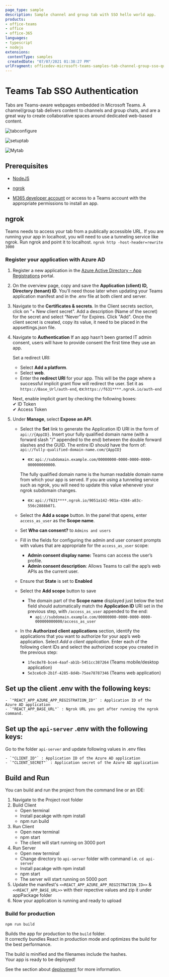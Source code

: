 ```yaml
---
page_type: sample
description: Sample channel and group tab with SSO hello world app.
products:
- office-teams
- office
- office-365
languages:
- typescript
- nodejs
extensions:
 contentType: samples
 createdDate: "07/07/2021 01:38:27 PM"
urlFragment: officedev-microsoft-teams-samples-tab-channel-group-sso-quickstart-ts
---
```


# Teams Tab SSO Authentication

Tabs are Teams-aware webpages embedded in Microsoft Teams. A channel/group tab delivers content to channels and group chats, and are a great way to create collaborative spaces around dedicated web-based content.

![tabconfigure](Images/tabconfigure.png)

![setuptab](Images/setuptab.png)

![Mytab](Images/Mytab.png)

## Prerequisites
-  [NodeJS](https://nodejs.org/en/)

-  [ngrok](https://ngrok.com/)

-  [M365 developer account](https://docs.microsoft.com/en-us/microsoftteams/platform/concepts/build-and-test/prepare-your-o365-tenant) or access to a Teams account with the appropriate permissions to install an app.

## ngrok

Teams needs to access your tab from a publically accessible URL. If you are running your app in localhost, you will need to use a tunneling service like ngrok. Run ngrok and point it to localhost.
  `ngrok http -host-header=rewrite 3000`

### Register your application with Azure AD

1. Register a new application in the [Azure Active Directory – App Registrations](https://go.microsoft.com/fwlink/?linkid=2083908) portal.
2. On the overview page, copy and save the **Application (client) ID, Directory (tenant) ID**. You’ll need those later when updating your Teams application manifest and in the .env file at both client and server.
3. Navigate to the **Certificates & secrets**. In the Client secrets section, click on "+ New client secret". Add a description (Name of the secret) for the secret and select “Never” for Expires. Click "Add". Once the client secret is created, copy its value, it need to be placed in the appsettings.json file.
4. Navigate to **Authentication**
    If an app hasn't been granted IT admin consent, users will have to provide consent the first time they use an app.

    Set a redirect URI:
    * Select **Add a platform**.
    * Select **web**.
    * Enter the **redirect URI** for your app. This will be the page where a successful implicit grant flow will redirect the user. 
    Set it as `https://Base_Url/auth-end`, ex:`https://f631****.ngrok.io/auth-end` 

    Next, enable implicit grant by checking the following boxes:  
    ✔ ID Token  
    ✔ Access Token

5. Under **Manage**, select **Expose an API**. 
    - Select the **Set** link to generate the Application ID URI in the form of `api://{AppID}`. Insert your fully qualified domain name (with a forward slash "/" appended to the end) between the double forward slashes and the GUID. The entire ID should have the form of: `api://fully-qualified-domain-name.com/{AppID}`
        * ex: `api://subdomain.example.com/00000000-0000-0000-0000-000000000000`.
        
        The fully qualified domain name is the human readable domain name from which your app is served. If you are using a tunneling service such as ngrok, you will need to update this value whenever your ngrok subdomain changes.
        * ex: `api://f631****.ngrok.io/9051a142-901a-4384-a83c-556c2888b071`.
 
    - Select the **Add a scope** button. In the panel that opens, enter `access_as_user` as the **Scope name**.
    - Set **Who can consent?** to `Admins and users`
    - Fill in the fields for configuring the admin and user consent prompts with values that are appropriate for the `access_as_user` scope:
        * **Admin consent display name:** Teams can access the user’s profile.
        * **Admin consent description**: Allows Teams to call the app’s web APIs as the current user.
    - Ensure that **State** is set to **Enabled**
    - Select the **Add scope** button to save 
        * The domain part of the **Scope name** displayed just below the text field should automatically match the **Application ID** URI set in the previous step, with `/access_as_user` appended to the end:
            * `api://subdomain.example.com/00000000-0000-0000-0000-000000000000/access_as_user`
    - In the **Authorized client applications** section, identify the applications that you want to authorize for your app’s web application. Select *Add a client application*. Enter each of the following client IDs and select the authorized scope you created in the previous step:
        * `1fec8e78-bce4-4aaf-ab1b-5451cc387264` (Teams mobile/desktop application)
        * `5e3ce6c0-2b1f-4285-8d4b-75ee78787346` (Teams web application)

## Set up the client .env with the following keys:
    - `"REACT_APP_AZURE_APP_REGISTRATION_ID"` : Application ID of the Azure AD application
    - `"REACT_APP_BASE_URL"` : Ngrok URL you get after running the ngrok command.

## Set up the `api-server` .env with the following keys:
Go to the folder `api-server` and update following values in .env files

    - `"CLIENT_ID"` : Application ID of the Azure AD application
    - `"CLIENT_SECRET"` : Application secret of the Azure AD application

## Build and Run
You can build and run the project from the command line or an IDE:

1. Navigate to the Project root folder
2. Build Client
    - Open terminal
    - Install pacakge with npm install
    - npm run build
3. Run Client
    - Open new terminal
    - npm start
    - The client will start running on 3000 port
4. Run Server
    - Open new terminal
    - Change directory to `api-server` folder with command i.e. `cd api-server`
    - Install pacakge with npm install
    - npm start
    - The server will start running on 5000 port
5. Update the manifest's `<<REACT_APP_AZURE_APP_REGISTRATION_ID>>` & `<<REACT_APP_BASE_URL>>` with their repective values and zip it under appPackage folder
6. Now your application is running and ready to upload

### Build for production
`npm run build`

Builds the app for production to the `build` folder.\
It correctly bundles React in production mode and optimizes the build for the best performance.

The build is minified and the filenames include the hashes.\
Your app is ready to be deployed!

See the section about [deployment](https://facebook.github.io/create-react-app/docs/deployment) for more information.

